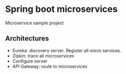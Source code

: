 # Spring boot microservices
Microservice sample project
## Architectures
- Eureka: discovery server. Register all micro services.
- Zipkin: trace all microservices
- Configure server
- API Gateway: route to microservices
